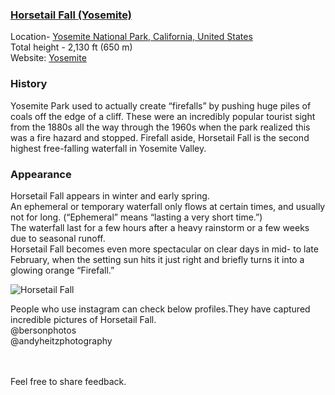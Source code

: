 ### [Horsetail Fall (Yosemite)](https://Prayuja-Teli.github.io/Blog/YosemitesHorsetailFall)<br/>

Location- [Yosemite National Park, California, United States](https://www.google.com/maps/dir/18.5393152,73.8304/Yosemite+National+Park,+California,+United+States/@1.7390691,70.3918175,3z/data=!3m1!4b1!4m9!4m8!1m1!4e1!1m5!1m1!1s0x8096f09df58aecc5:0x2d249c2ced8003fe!2m2!1d-119.5383294!2d37.8651011)<br/>
Total height - 2,130 ft (650 m)<br/>
Website: [Yosemite](https://www.yosemite.com/a-guide-to-yosemites-natural-firefall-horsetail-fall/)<br/>

### History<br/>

Yosemite Park used to actually create “firefalls” by pushing huge piles of coals off the edge of a cliff. These were an incredibly popular tourist sight from the 1880s all the way through the 1960s when the park realized this was a fire hazard and stopped. Firefall aside, Horsetail Fall is the second highest free-falling waterfall in Yosemite Valley.<br/>

### Appearance<br/>
Horsetail Fall appears in winter and early spring.<br/>
An ephemeral or temporary waterfall only flows at certain times, and usually not for long. (“Ephemeral” means “lasting a very short time.”)<br/>
The waterfall last for a few hours after a heavy rainstorm or a few weeks due to seasonal runoff.<br/>
Horsetail Fall becomes even more spectacular on clear days in mid- to late February, when the setting sun hits it just right and briefly turns it into a glowing orange “Firefall.”<br/>

![Horsetail Fall](![](https://drive.google.com/file/d/1SnzOzQR4_mXM7xyt2NFNWvnSWTI152dF/view?usp=sharing))

People who use instagram can check below profiles.They have captured incredible pictures of Horsetail Fall.<br/>
@bersonphotos<br/> @andyheitzphotography<br/><br/><br/>

Feel free to share feedback.

